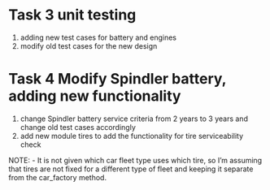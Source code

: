 # Task 3 unit testing
1. adding new test cases for battery and engines
2. modify old test cases for the new design 

# Task 4 Modify Spindler battery, adding new functionality
1. change Spindler battery service criteria from 2 years to 3 years and change old test cases accordingly 
2. add new module tires to add the functionality for tire serviceability check 

NOTE: - It is not given which car fleet type uses which tire, so I’m assuming that tires are not fixed for a different type of fleet and keeping it separate from the car_factory method.

